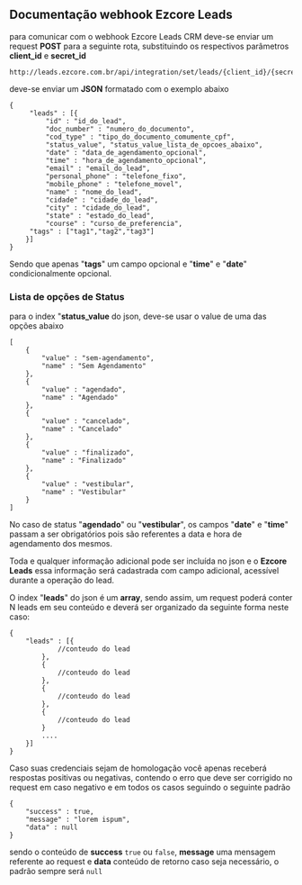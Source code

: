 ## Documentação webhook Ezcore Leads

para comunicar com o webhook Ezcore Leads CRM deve-se enviar um request **POST**
para a seguinte rota, substituindo os respectivos parâmetros **client_id** e **secret_id** 

    http://leads.ezcore.com.br/api/integration/set/leads/{client_id}/{secret_key}

deve-se enviar um **JSON** formatado com o exemplo abaixo
```
{
     "leads" : [{
         "id" : "id_do_lead",
		 "doc_number" : "numero_do_documento",
		 "cod_type" : "tipo_do_documento_comumente_cpf",
		 "status_value", "status_value_lista_de_opcoes_abaixo",
		 "date" : "data_de_agendamento_opcional",
		 "time" : "hora_de_agendamento_opcional",
         "email" : "email_do_lead",
         "personal_phone" : "telefone_fixo",
         "mobile_phone" : "telefone_movel",
         "name" : "nome_do_lead",
         "cidade" : "cidade_do_lead",
         "city" : "cidade_do_lead",
         "state" : "estado_do_lead",
         "course" : "curso_de_preferencia",
	 "tags" : ["tag1","tag2","tag3"]
    }]
}
```

Sendo que apenas "**tags**" um campo opcional e "**time**" e "**date**" condicionalmente opcional.

### Lista de opções de Status
para o index "**status_value** do json, deve-se usar o value de uma das opções abaixo
```
[
	{
		"value" : "sem-agendamento",
		"name" : "Sem Agendamento"
	},
	{
		"value" : "agendado",
		"name" : "Agendado"
	},
	{
		"value" : "cancelado",
		"name" : "Cancelado"
	},
	{
		"value" : "finalizado",
		"name" : "Finalizado"
	},
	{
		"value" : "vestibular",
		"name" : "Vestibular"
	}
]
```
No caso de status "**agendado**" ou "**vestibular**", os campos "**date**" e "**time**" passam a ser obrigatórios pois são referentes a data e hora de agendamento dos mesmos.


Toda e qualquer informação adicional pode ser incluída no json e o **Ezcore Leads** essa informação será cadastrada com campo adicional, acessível durante a operação do lead.

O index "**leads**" do json é um **array**, sendo assim, um request poderá conter N leads em seu conteúdo e deverá ser organizado da seguinte forma neste caso:
```
{
	"leads" : [{
	    	//conteudo do lead 
	    },
	    {
	    	//conteudo do lead 
	    },
	    {
	    	//conteudo do lead 
	    },
	    {
	    	//conteudo do lead 
	    }
	    ....
	}]
}
```


Caso suas credenciais sejam de homologação você apenas receberá respostas positivas ou negativas, contendo o erro que deve ser corrigido no request em caso negativo e em todos os casos seguindo o seguinte padrão

```
{ 
	"success" : true,
	"message" : "lorem ispum",
	"data" : null
} 
```

sendo o conteúdo de **success** ```true``` ou ```false```, **message** uma mensagem referente ao request e **data** conteúdo de retorno caso seja necessário, o padrão sempre será ```null```
